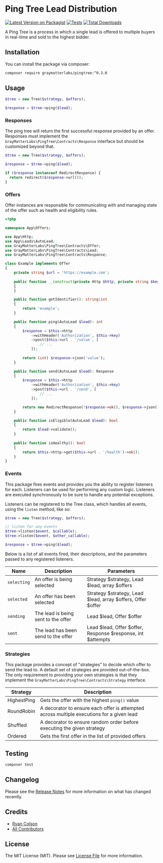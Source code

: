 # Ping Tree Lead Distribution

[![Latest Version on Packagist](https://img.shields.io/packagist/v/graymatterlabs/pingtree.svg?style=flat-square)](https://packagist.org/packages/graymatterlabs/pingtree)
[![Tests](https://github.com/graymatterlabs/pingtree/actions/workflows/run-tests.yml/badge.svg?branch=master)](https://github.com/graymatterlabs/pingtree/actions/workflows/run-tests.yml)
[![Total Downloads](https://img.shields.io/packagist/dt/graymatterlabs/pingtree.svg?style=flat-square)](https://packagist.org/packages/graymatterlabs/pingtree)

A Ping Tree is a process in which a single lead is offered to multiple buyers in real-time and sold to the highest bidder.

## Installation

You can install the package via composer:

```bash
composer require graymatterlabs/pingtree:^0.3.0
```

## Usage

```php
$tree = new Tree($strategy, $offers);

$response = $tree->ping($lead);
```

### Responses
The ping tree will return the first successful response provided by an offer. Responses must implement the `GrayMatterLabs\PingTree\Contracts\Response` interface but should be customized beyond that.

```php
$tree = new Tree($strategy, $offers);

$response = $tree->ping($lead);

if ($response instanceof RedirectResponse) {
  return redirect($response->url());
}
```

### Offers
Offer instances are responsible for communicating with and managing state of the offer such as health and eligibility rules.

```php
<?php

namespace App\Offers;

use App\Http;
use App\Leads\AutoLead;
use GrayMatterLabs\PingTree\Contracts\Offer;
use GrayMatterLabs\PingTree\Contracts\Lead;
use GrayMatterLabs\PingTree\Contracts\Response;

class Example implements Offer
{
    private string $url = 'https://example.com';
    
    public function __construct(private Http $http, private string $key)
    {
    }

    public function getIdentifier(): string|int
    {
        return 'example';
    }

    public function ping(AutoLead $lead): int
    {
        $response = $this->http
            ->withHeader('Authorization', $this->key)
            ->post($this->url . '/value', [
                // ...
            ]);
        
        return (int) $response->json('value');
    }

    public function send(AutoLead $lead): Response
    {
        $response = $this->http
            ->withHeader('Authorization', $this->key)
            ->post($this->url . '/send', [
                // ...
            ]);

        return new RedirectResponse(!$response->ok(), $response->json('accepted'), $response->json('url'));
    }

    public function isEligible(AutoLead $lead): bool
    {
        return $lead->validate();
    }
    
    public function isHealthy(): bool
    {
        return $this->http->get($this->url . '/health')->ok();
    }
}
```

### Events
This package fires events and provides you the ability to register listeners for each. Listeners can be used for performing any custom logic. Listeners are executed synchronously to be sure to handle any potential exceptions.

Listeners can be registered to the Tree class, which handles all events, using the `listen` method, like so:
```php
$tree = new Tree($strategy, $offers);

// listen for any events
$tree->listen($event, $callable);
$tree->listen($event, $other_callable);

$response = $tree->ping($lead);
```

Below is a list of all events fired, their descriptions, and the parameters passed to any registered listeners.

| Name        | Description                         | Parameters                                                  |
|-------------|-------------------------------------|-------------------------------------------------------------|
| `selecting` | An offer is being selected          | Strategy $strategy, Lead $lead, array $offers               |
| `selected`  | An offer has been selected          | Strategy $strategy, Lead $lead, array $offers, Offer $offer |
| `sending`   | The lead is being sent to the offer | Lead $lead, Offer $offer                                    |
| `sent`      | The lead has been send to the offer | Lead $lead, Offer $offer, Response $response, int $attempts |

### Strategies
This package provides a concept of "strategies" to decide which offer to send the lead to. A default set of strategies are provided out-of-the-box. The only requirement to providing your own strategies is that they implement the `GrayMatterLabs\PingTree\Contracts\Strategy` interface.

| Strategy    | Description                                                                               |
|-------------|-------------------------------------------------------------------------------------------|
| HighestPing | Gets the offer with the highest `ping()` value                                            |
| RoundRobin  | A decorator to ensure each offer is attempted across multiple executions for a given lead |
| Shuffled    | A decorator to ensure random order before executing the given strategy                    |
| Ordered     | Gets the first offer in the list of provided offers                                       |

## Testing

```bash
composer test
```

## Changelog

Please see the [Release Notes](../../releases) for more information on what has changed recently.

## Credits

- [Ryan Colson](https://github.com/ryancco)
- [All Contributors](../../contributors)

## License

The MIT License (MIT). Please see [License File](LICENSE.md) for more information.
